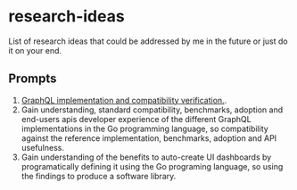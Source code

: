 # research-ideas
List of research ideas that could be addressed by me in the future or just do it on your end.


## Prompts
1. [GraphQL implementation and compatibility verification.](https://github.com/chris-ramon/thesis-graphql-go).
3. Gain understanding, standard compatibility, benchmarks, adoption and end-users apis developer experience of the different GraphQL implementations in the Go programming language, so compatibility against the reference implementation, benchmarks, adoption and API usefulness.
4. Gain understanding of the benefits to auto-create UI dashboards by programatically defining it using the Go programing language, so using the findings to produce a software library.

